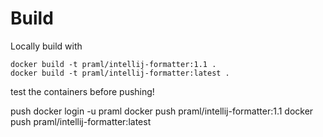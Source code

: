# Build

Locally build with


    docker build -t praml/intellij-formatter:1.1 .
    docker build -t praml/intellij-formatter:latest .

test the containers before pushing!

push
    docker login -u praml
    docker push praml/intellij-formatter:1.1
    docker push praml/intellij-formatter:latest
